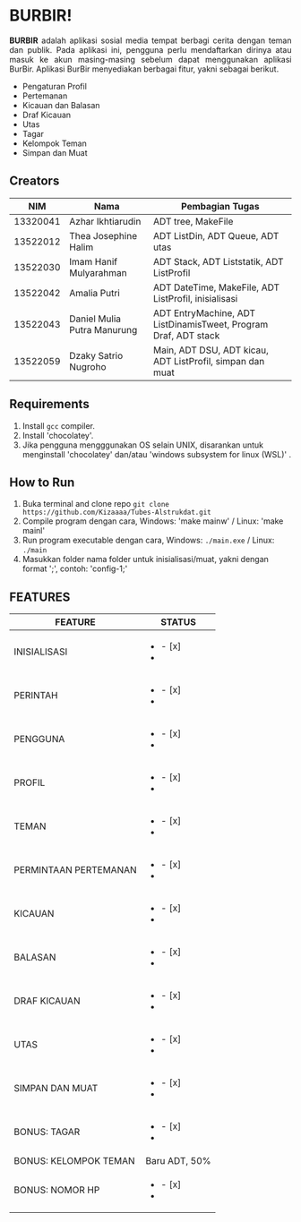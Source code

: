 # BURBIR!

<p align = "justify"> <b>BURBIR</b> adalah aplikasi sosial media tempat berbagi cerita dengan teman dan publik. Pada aplikasi ini, pengguna perlu mendaftarkan dirinya atau masuk ke akun masing-masing sebelum dapat menggunakan aplikasi BurBir. Aplikasi BurBir menyediakan berbagai fitur, yakni sebagai berikut.
</p>
<ul>
<li>Pengaturan Profil</li>
<li>Pertemanan</li>
<li>Kicauan dan Balasan</li>
<li>Draf Kicauan</li>
<li>Utas</li>
<li>Tagar</li>
<li>Kelompok Teman</li>
<li>Simpan dan Muat</li>
</ul>

## Creators

| NIM      | Nama                        | Pembagian Tugas                                                 |
| -------- | --------------------------- | --------------------------------------------------------------- |
| 13320041 | Azhar Ikhtiarudin           | ADT tree, MakeFile                                              |
| 13522012 | Thea Josephine Halim        | ADT ListDin, ADT Queue, ADT utas                                |
| 13522030 | Imam Hanif Mulyarahman      | ADT Stack, ADT Liststatik, ADT ListProfil                       |
| 13522042 | Amalia Putri                | ADT DateTime, MakeFile, ADT ListProfil, inisialisasi            |
| 13522043 | Daniel Mulia Putra Manurung | ADT EntryMachine, ADT ListDinamisTweet, Program Draf, ADT stack |
| 13522059 | Dzaky Satrio Nugroho        | Main, ADT DSU, ADT kicau, ADT ListProfil, simpan dan muat       |

## Requirements

1. Install `gcc` compiler.
2. Install 'chocolatey'.
3. Jika pengguna mengggunakan OS selain UNIX, disarankan untuk menginstall 'chocolatey' dan/atau 'windows subsystem for linux (WSL)' .

## How to Run

1. Buka terminal and clone repo `git clone https://github.com/Kizaaaa/Tubes-Alstrukdat.git`
2. Compile program dengan cara, Windows: 'make mainw' / Linux: 'make mainl'
3. Run program executable dengan cara, Windows: `./main.exe` / Linux: `./main`
4. Masukkan folder nama folder untuk inisialisasi/muat, yakni dengan format '<nama folder>;', contoh: 'config-1;'

## FEATURES

| FEATURE               | STATUS                  |
| --------------------- | ----------------------- |
| INISIALISASI          | <ul><li>- [x] </li><li> |
| PERINTAH              | <ul><li>- [x] </li><li> |
| PENGGUNA              | <ul><li>- [x] </li><li> |
| PROFIL                | <ul><li>- [x] </li><li> |
| TEMAN                 | <ul><li>- [x] </li><li> |
| PERMINTAAN PERTEMANAN | <ul><li>- [x] </li><li> |
| KICAUAN               | <ul><li>- [x] </li><li> |
| BALASAN               | <ul><li>- [x] </li><li> |
| DRAF KICAUAN          | <ul><li>- [x] </li><li> |
| UTAS                  | <ul><li>- [x] </li><li> |
| SIMPAN DAN MUAT       | <ul><li>- [x] </li><li> |
| BONUS: TAGAR          | <ul><li>- [x] </li><li> |
| BONUS: KELOMPOK TEMAN | Baru ADT, 50%           |
| BONUS: NOMOR HP       | <ul><li>- [x] </li><li> |
